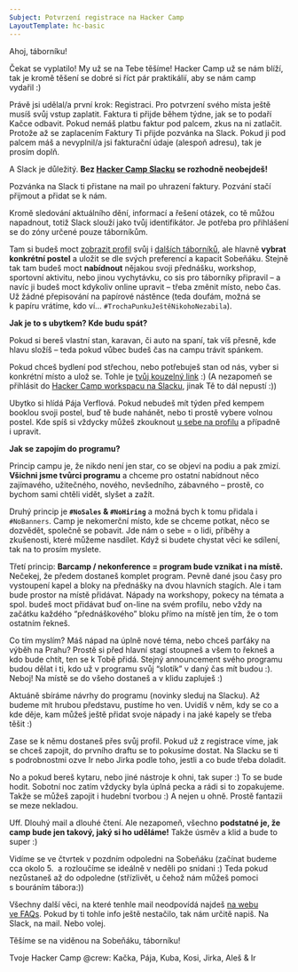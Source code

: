 ```yaml
---
Subject: Potvrzení registrace na Hacker Camp
LayoutTemplate: hc-basic
---
```


Ahoj, táborníku!

Čekat se vyplatilo! My už se na Tebe těšíme! Hacker Camp už se nám blíží,
tak je kromě těšení se dobré si říct pár praktikálií, aby se nám camp vydařil :)

Právě jsi udělal/a první krok: Registraci. Pro potvrzení svého místa ještě musíš
svůj vstup zaplatit. Faktura ti přijde během týdne, jak se to podaří Kačce odbavit.
Pokud nemáš platbu faktur pod palcem, zkus na ni zatlačit.
Protože až se zaplacením Faktury Ti přijde pozvánka na Slack. Pokud ji pod palcem máš
a nevyplnil/a jsi fakturační údaje (alespoň adresu), tak je prosím doplň.

A Slack je důležitý. **Bez [Hacker Camp Slacku](https://hckr.camp/slack) se rozhodně neobejdeš!**

Pozvánka na Slack ti přistane na mail po uhrazení faktury.
Pozvání stačí přijmout a přidat se k nám.

Kromě sledování aktuálního dění, informací a řešení otázek, co tě můžou napadnout,
totiž Slack slouží jako tvůj identifikátor. Je potřeba pro přihlášení se do zóny
určené pouze táborníkům.

Tam si budeš moct [zobrazit profil](https://donut.hckr.camp/) svůj
i [dalších táborníků](https://donut.hckr.camp/hackers/), ale hlavně **vybrat konkrétní postel**
a uložit se dle svých preferencí a kapacit Sobeňáku. Stejně tak tam budeš moct **nabídnout**
nějakou svoji přednášku, workshop, sportovní aktivitu, nebo jinou vychytávku,
co sis pro táborníky připravil – a navíc ji budeš moct kdykoliv online upravit –
třeba změnit místo, nebo čas. Už žádné přepisování na papírové nástěnce (teda doufám,
možná se k papíru vrátíme, kdo ví… `#TrochaPunkuJeštěNikohoNezabila`).

**Jak je to s ubytkem? Kde budu spát?**

Pokud si bereš vlastní stan, karavan, či auto na spaní, tak víš přesně,
kde hlavu složíš – teda pokud vůbec budeš čas na campu trávit spánkem.

Pokud chceš bydlení pod střechou, nebo potřebuješ stan od nás,
vyber si konkrétní místo a ulož se. Tohle je [tvůj kouzelný link](https://donut.hckr.camp/) :)
(A nezapomeň se přihlásit do [Hacker Camp workspacu na Slacku](https://hckr.camp/slack),
jinak Tě to dál nepustí :))

Ubytko si hlídá Pája Verflová. Pokud nebudeš mít týden před kempem booklou svoji postel,
buď tě bude nahánět, nebo ti prostě vybere volnou postel.
Kde spíš si vždycky můžeš zkouknout [u sebe na profilu](https://donut.hckr.camp/)
a případně i upravit.

**Jak se zapojím do programu?**

Princip campu je, že nikdo není jen star, co se objeví na podiu a pak zmizí.
**Všichni jsme tvůrci programu** a chceme pro ostatní nabídnout něco zajímavého,
užitečného, nového, nevšedního, zábavného – prostě, co bychom sami chtěli vidět,
slyšet a zažít.

Druhý princip je **`#NoSales` & `#NoHiring`** a možná bych k tomu přidala i `#NoBanners`.
Camp je nekomerční místo, kde se chceme potkat, něco se dozvědět, společně se pobavit.
Jde nám o sebe = o lidi, příběhy a zkušenosti, které můžeme nasdílet.
Když si budete chystat věci ke sdílení, tak na to prosím myslete.

Třetí princip: **Barcamp / nekonference = program bude vznikat i na místě.**
Nečekej, že předem dostaneš komplet program. Pevně dané jsou časy pro vystoupení
kapel a bloky na přednášky na dvou hlavních stagích.
Ale i tam bude prostor na místě přidávat. Nápady na workshopy, pokecy na témata a spol.
budeš moct přidávat buď on-line na svém profilu, nebo vždy na začátku každého
“přednáškového” bloku přímo na místě jen tím, že o tom ostatním řekneš.

Co tím myslím? Máš nápad na úplně nové téma, nebo chceš parťáky na výběh na Prahu?
Prostě si před hlavní stagí stoupneš a všem to řekneš a kdo bude chtít, ten se k Tobě přidá.
Stejný announcement svého programu budou dělat i ti, kdo už v programu svůj “slotík”
v daný čas mít budou :). Neboj! Na místě se do všeho dostaneš a v klidu zapluješ :)

Aktuáně sbíráme návrhy do programu (novinky sleduj na Slacku).
Až budeme mít hrubou představu, pustíme ho ven. Uvidíš v něm, kdy se co a kde děje,
kam můžeš ještě přidat svoje nápady i na jaké kapely se třeba těšit :)

Zase se k němu dostaneš přes svůj profil. Pokud už z registrace víme,
jak se chceš zapojit, do prvního draftu se to pokusíme dostat.
Na Slacku se ti s podrobnostmi ozve Ir nebo Jirka podle toho,
jestli a co bude třeba doladit.

No a pokud bereš kytaru, nebo jiné nástroje k ohni, tak super :)
To se bude hodit. Sobotní noc zatím vždycky byla úplná pecka a rádi si to zopakujeme.
Takže se můžeš zapojit i hudební tvorbou :) A nejen u ohně. Prostě fantazii se meze nekladou.

Uff. Dlouhý mail a dlouhé čtení. Ale nezapomeň, všechno
**podstatné je, že camp bude jen takový, jaký si ho uděláme!**
Takže úsměv a klid a bude to super :)

Vidíme se ve čtvrtek v pozdním odpoledni na Sobeňáku (začínat budeme cca okolo 5.
 a rozloučíme se ideálně v neděli po snídani :) Teda pokud nezůstaneš až do odpoledne
(střízlivět, u čehož nám můžeš pomoci s bouráním tábora:))

Všechny další věci, na které tenhle mail neodpovídá najdeš
[na webu ve FAQs](https://hckr.camp/faq/). Pokud by ti tohle info ještě nestačilo,
tak nám určitě napiš. Na Slack, na mail. Nebo volej.

Těšíme se na viděnou na Sobeňáku, táborníku!

Tvoje Hacker Camp @crew: Kačka, Pája, Kuba, Kosi, Jirka, Aleš & Ir
